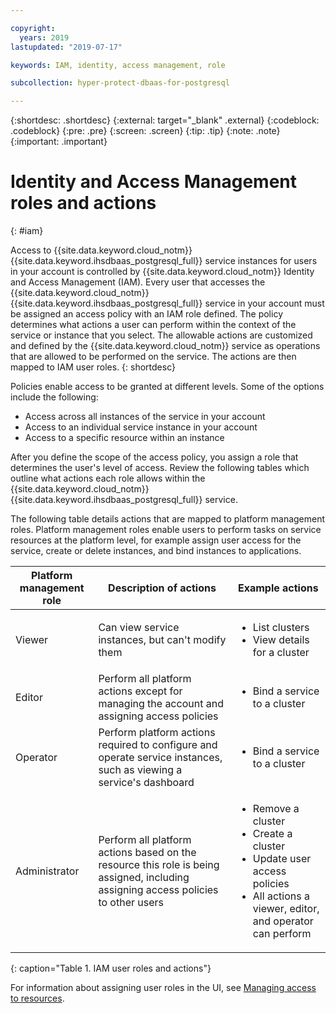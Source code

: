 ```yaml
---

copyright:
  years: 2019
lastupdated: "2019-07-17"

keywords: IAM, identity, access management, role

subcollection: hyper-protect-dbaas-for-postgresql

---
```


{:shortdesc: .shortdesc}
{:external: target="_blank" .external}
{:codeblock: .codeblock}
{:pre: .pre}
{:screen: .screen}
{:tip: .tip}
{:note: .note}
{:important: .important}

# Identity and Access Management roles and actions
{: #iam}

Access to {{site.data.keyword.cloud_notm}} {{site.data.keyword.ihsdbaas_postgresql_full}} service instances for users in your account is controlled by {{site.data.keyword.cloud_notm}} Identity and Access Management (IAM). Every user that accesses the {{site.data.keyword.cloud_notm}} {{site.data.keyword.ihsdbaas_postgresql_full}} service in your account must be assigned an access policy with an IAM role defined. The policy determines what actions a user can perform within the context of the service or instance that you select. The allowable actions are customized and defined by the {{site.data.keyword.cloud_notm}} service as operations that are allowed to be performed on the service. The actions are then mapped to IAM user roles.
{: shortdesc}

Policies enable access to be granted at different levels. Some of the options include the following:

* Access across all instances of the service in your account
* Access to an individual service instance in your account
* Access to a specific resource within an instance

After you define the scope of the access policy, you assign a role that determines the user's level of access. Review the following tables which outline what actions each role allows within the {{site.data.keyword.cloud_notm}} {{site.data.keyword.ihsdbaas_postgresql_full}} service.

The following table details actions that are mapped to platform management roles. Platform management roles enable users to perform tasks on service resources at the platform level, for example assign user access for the service, create or delete instances, and bind instances to applications.

|Platform management role|Description of actions|Example actions                                                 |
|------------------------|----------------------|----------------------------------------------------------------|
|Viewer                  |Can view service instances, but can't modify them|<ul><li>List clusters</li><li>View details for a cluster</li></ul>|
|Editor                  |Perform all platform actions except for managing the account and assigning access policies|<ul><li>Bind a service to a cluster</li></ul>|
|Operator                |Perform platform actions required to configure and operate service instances, such as viewing a service's dashboard|<ul><li>Bind a service to a cluster</li></ul>|
|Administrator           |Perform all platform actions based on the resource this role is being assigned, including assigning access policies to other users|<ul><li>Remove a cluster</li><li>Create a cluster</li><li>Update user access policies</li><li>All actions a viewer, editor, and operator can perform</li></ul>|
{: caption="Table 1. IAM user roles and actions"}

<!--
The following table details actions that are mapped to service access roles. Service access roles enable users access to {{site.data.keyword.ihsdbaas_postgresql_full}} as well as the ability to call the {{site.data.keyword.cloud_notm}} {{site.data.keyword.ihsdbaas_postgresql_full}} API.

| Service access role | Description of actions | Example actions                                                 |
|---------------------|------------------------|-----------------------------------------------------------------|
| Reader              | Description            | <ul><li>Example 1</li><li>Example 2</li></ul>                   |
| Writer              | Description            |<ul><li>Example 1</li><li>Example 2</li></ul>                    |
| Manager             | Description            | <ul><li>Example 1</li><li>Example 2</li><li>Example 3</li></ul> |
{: caption="Table 2. IAM service access roles and actions" caption-side="top"}
-->

For information about assigning user roles in the UI, see [Managing access to resources](/docs/iam?topic=iam-iammanidaccser#iammanidaccser).
